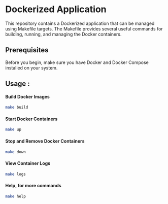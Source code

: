 # Dockerized Application

This repository contains a Dockerized application that can be managed using Makefile targets. The Makefile provides several useful commands for building, running, and managing the Docker containers.

## Prerequisites

Before you begin, make sure you have Docker and Docker Compose installed on your system.

## Usage :

#### Build Docker Images

```sh
make build
```

#### Start Docker Containers

```sh
make up
```

#### Stop and Remove Docker Containers

```sh
make down
```

#### View Container Logs

```sh
make logs
```

#### Help, for more commands

```sh
make help
```
